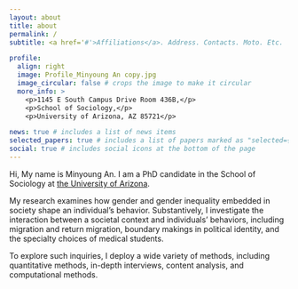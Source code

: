 ```yaml
---
layout: about
title: about
permalink: /
subtitle: <a href='#'>Affiliations</a>. Address. Contacts. Moto. Etc.

profile:
  align: right
  image: Profile_Minyoung An copy.jpg
  image_circular: false # crops the image to make it circular
  more_info: >
    <p>1145 E South Campus Drive Room 436B,</p>
    <p>School of Sociology,</p>
    <p>University of Arizona, AZ 85721</p>

news: true # includes a list of news items
selected_papers: true # includes a list of papers marked as "selected={true}"
social: true # includes social icons at the bottom of the page
---
```


Hi, My name is Minyoung An. I am a PhD candidate in the School of Sociology at [the University of Arizona](https://sociology.arizona.edu/person/minyoung).

My research examines how gender and gender inequality embedded in society shape an individual’s behavior. Substantively, I investigate the interaction between a societal context and individuals’ behaviors, including migration and return migration, boundary makings in political identity, and the specialty choices of medical students. 

To explore such inquiries, I deploy a wide variety of methods, including quantitative methods, in-depth interviews, content analysis, and computational methods.
